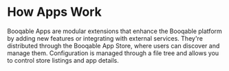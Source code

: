 # How Apps Work

Booqable Apps are modular extensions that enhance the Booqable platform by adding new features or integrating with external services. They're distributed through the Booqable App Store, where users can discover and manage them. Configuration is managed through a file tree and allows you to control store listings and app details.
